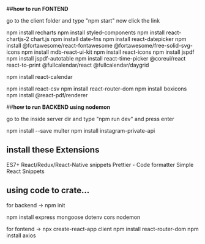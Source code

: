##**how to run FONTEND**

go to the client folder and type "npm start" now click the link

npm install recharts
npm install styled-components
npm install react-chartjs-2 chart.js
npm install date-fns
npm install react-datepicker
npm install @fortawesome/react-fontawesome @fortawesome/free-solid-svg-icons
npm install mdb-react-ui-kit
npm install react-icons
npm install jspdf
npm install jspdf-autotable
npm install react-time-picker @coreui/react react-to-print @fullcalendar/react @fullcalendar/daygrid

npm install react-calendar

npm install react-csv
npm install react-router-dom
npm install boxicons
npm install @react-pdf/renderer

##**how to run BACKEND using nodemon**

go to the inside server dir and type "npm run dev" and press enter

npm install --save multer
npm install instagram-private-api

## install these Extensions

ES7+ React/Redux/React-Native snippets
Prettier - Code formatter
Simple React Snippets

## using code to crate...

for backend ->
npm init

npm install express mongoose dotenv cors nodemon

for fontend ->
npx create-react-app client
npm install react-router-dom
npm install axios
